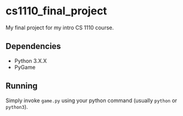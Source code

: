 # cs1110_final_project
My final project for my intro CS 1110 course.

## Dependencies
- Python 3.X.X
- PyGame

## Running
Simply invoke `game.py` using your python command (usually `python` or `python3`).
